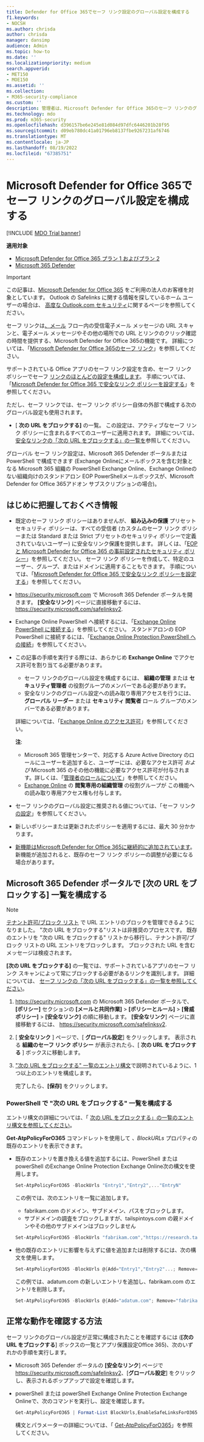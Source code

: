 ```yaml
---
title: Defender for Office 365でセーフ リンク設定のグローバル設定を構成する
f1.keywords:
- NOCSH
ms.author: chrisda
author: chrisda
manager: dansimp
audience: Admin
ms.topic: how-to
ms.date: ''
ms.localizationpriority: medium
search.appverid:
- MET150
- MOE150
ms.assetid: ''
ms.collection:
- M365-security-compliance
ms.custom: ''
description: 管理者は、Microsoft Defender for Office 365のセーフ リンクのグローバル設定 ([次の URL をブロックする] の一覧とOffice 365 アプリの保護) を表示および構成する方法について説明します。
ms.technology: mdo
ms.prod: m365-security
ms.openlocfilehash: d396157be6e245e81d084d97dfc6446201b28f95
ms.sourcegitcommit: d09eb780dc41a01796eb8137fbe9267231af6746
ms.translationtype: MT
ms.contentlocale: ja-JP
ms.lasthandoff: 08/19/2022
ms.locfileid: "67385751"
---
```

# <a name="configure-global-settings-for-safe-links-in-microsoft-defender-for-office-365"></a>Microsoft Defender for Office 365でセーフ リンクのグローバル設定を構成する

[!INCLUDE [MDO Trial banner](../includes/mdo-trial-banner.md)]

**適用対象**
- [Microsoft Defender for Office 365 プラン 1 およびプラン 2](defender-for-office-365.md)
- [Microsoft 365 Defender](../defender/microsoft-365-defender.md)

> [!IMPORTANT]
> この記事は、[Microsoft Defender for Office 365](defender-for-office-365.md) をご利用の法人のお客様を対象としています。 Outlook の Safelinks に関する情報を探しているホーム ユーザーの場合は、 [高度な Outlook.com セキュリティ](https://support.microsoft.com/office/882d2243-eab9-4545-a58a-b36fee4a46e2)に関するページを参照してください。

セーフ リンクは[、メール](defender-for-office-365.md) フロー内の受信電子メール メッセージの URL スキャンと、電子メール メッセージやその他の場所での URL とリンクのクリック確認の時間を提供する、Microsoft Defender for Office 365の機能です。 詳細については、「[Microsoft Defender for Office 365のセーフ リンク](safe-links.md)」を参照してください。

サポートされている Office アプリのセーフ リンク設定を含め、セーフ リンク ポリシーでセーフ [リンクのほとんどの設定を構成します](safe-links.md#safe-links-settings-for-office-apps)。 手順については、「[Microsoft Defender for Office 365 で安全なリンク ポリシーを設定する](set-up-safe-links-policies.md)」を参照してください。

ただし、セーフ リンクでは、セーフ リンク ポリシー自体の外部で構成する次のグローバル設定も使用されます。

- [ **次の URL をブロックする]** の一覧。 この設定は、アクティブなセーフ リンク ポリシーに含まれるすべてのユーザーに適用されます。 詳細については、[安全なリンクの「次の URL をブロックする」の一覧を](safe-links.md#block-the-following-urls-list-for-safe-links)参照してください。

グローバル セーフ リンク設定は、Microsoft 365 Defender ポータルまたは PowerShell で構成できます (Exchange Onlineにメールボックスを含む対象となる Microsoft 365 組織の PowerShell Exchange Online、Exchange Onlineのない組織向けのスタンドアロン EOP PowerShellメールボックスが、Microsoft Defender for Office 365アドオン サブスクリプションの場合)。

## <a name="what-do-you-need-to-know-before-you-begin"></a>はじめに把握しておくべき情報

- 既定のセーフ リンク ポリシーはありませんが、 **組み込みの保護** プリセット セキュリティ ポリシーは、すべての受信者 (カスタムのセーフ リンク ポリシーまたは Standard または Strict プリセットのセキュリティ ポリシーで定義されていないユーザー) に安全なリンク保護を提供します。 詳しくは、「[EOP と Microsoft Defender for Office 365 の事前設定されたセキュリティ ポリシー](preset-security-policies.md)」を参照してください。 セーフ リンク ポリシーを作成して、特定のユーザー、グループ、またはドメインに適用することもできます。 手順については、「[Microsoft Defender for Office 365 で安全なリンク ポリシーを設定する](set-up-safe-links-policies.md)」を参照してください。

- <https://security.microsoft.com> で Microsoft 365 Defender ポータルを開きます。 **[安全なリンク**] ページに直接移動するには、 <https://security.microsoft.com/safelinksv2>.

- Exchange Online PowerShell へ接続するには、「[Exchange Online PowerShell に接続する](/powershell/exchange/connect-to-exchange-online-powershell)」を参照してください。 スタンドアロンの EOP PowerShell に接続するには、「[Exchange Online Protection PowerShell への接続](/powershell/exchange/connect-to-exchange-online-protection-powershell)」を参照してください。

- この記事の手順を実行する際には、あらかじめ **Exchange Online** でアクセス許可を割り当てる必要があります。
  - セーフ リンクのグローバル設定を構成するには、 **組織の管理** または **セキュリティ管理者** の役割グループのメンバーである必要があります。
  - 安全なリンクのグローバル設定への読み取り専用アクセスを行うには、 **グローバル リーダー** または **セキュリティ 閲覧者** ロール グループのメンバーである必要があります。

  詳細については、「[Exchange Online のアクセス許可](/exchange/permissions-exo/permissions-exo)」を参照してください。

  **注**:

  - Microsoft 365 管理センターで、対応する Azure Active Directory のロールにユーザーを追加すると、ユーザーには、必要なアクセス許可 _および_ Microsoft 365 のその他の機能に必要なアクセス許可が付与されます。詳しくは、「[管理者のロールについて](../../admin/add-users/about-admin-roles.md)」を参照してください。
  - [Exchange Online](/Exchange/permissions-exo/permissions-exo#role-groups) の **閲覧専用の組織管理** の役割グループが この機能への読み取り専用アクセス権も付与します。

- セーフ リンクのグローバル設定に推奨される値については、「セーフ リンク [の設定](recommended-settings-for-eop-and-office365.md#safe-links-settings)」を参照してください。

- 新しいポリシーまたは更新されたポリシーを適用するには、最大 30 分かかります。

- [新機能はMicrosoft Defender for Office 365に継続的に追加されています](defender-for-office-365.md#new-features-in-microsoft-defender-for-office-365)。 新機能が追加されると、既存のセーフ リンク ポリシーの調整が必要になる場合があります。

## <a name="configure-the-block-the-following-urls-list-in-the-microsoft-365-defender-portal"></a>Microsoft 365 Defender ポータルで [次の URL をブロックする] 一覧を構成する

> [!NOTE]
> [テナント許可/ブロック リスト](allow-block-urls.md#use-the-microsoft-365-defender-portal-to-create-block-entries-for-urls-in-the-tenant-allowblock-list) で URL エントリのブロックを管理できるようになりました。 "次の URL をブロックする"リストは非推奨のプロセスです。 既存のエントリを "次の URL をブロックする" リストから移行し、テナント許可/ブロック リストの URL エントリをブロックします。 ブロックされた URL を含むメッセージは検疫されます。

**[次の URL をブロックする]** の一覧では、サポートされているアプリのセーフ リンク スキャンによって常にブロックする必要があるリンクを識別します。 詳細については、 [セーフ リンクの「次の URL をブロックする」の一覧を参照してください](safe-links.md#block-the-following-urls-list-for-safe-links)。

1. <https://security.microsoft.com> の Microsoft 365 Defender ポータルで、**[ポリシー]** セクションの **[メールと共同作業]** \> **[ポリシーとルール]** \> **[脅威ポリシー]** \> **[安全なリンク]** の順に移動します。 **[安全なリンク**] ページに直接移動するには、 <https://security.microsoft.com/safelinksv2>.

2. [ **安全なリンク** ] ページで、[ **グローバル設定**] をクリックします。 表示される **組織のセーフ リンク ポリシー** が表示されたら、[ **次の URL をブロックする** ] ボックスに移動します。

3. ["次の URL をブロックする" 一覧のエントリ構文](safe-links.md#entry-syntax-for-the-block-the-following-urls-list)で説明されているように、1 つ以上のエントリを構成します。

   完了したら、**[保存]** をクリックします。

### <a name="configure-the-block-the-following-urls-list-in-powershell"></a>PowerShell で "次の URL をブロックする" 一覧を構成する

エントリ構文の詳細については、「 [次の URL をブロックする」の一覧のエントリ構文を参照してください](safe-links.md#entry-syntax-for-the-block-the-following-urls-list)。

**Get-AtpPolicyForO365** コマンドレットを使用して _、BlockURLs_ プロパティの既存のエントリを表示できます。

- 既存のエントリを置き換える値を追加するには、PowerShell または powerShell のExchange Online Protection Exchange Online次の構文を使用します。

  ```powershell
  Set-AtpPolicyForO365 -BlockUrls "Entry1","Entry2",..."EntryN"
  ```

  この例では、次のエントリを一覧に追加します。

  - fabrikam.com のドメイン、サブドメイン、パスをブロックします。
  - サブドメインの調査をブロックしますが、tailspintoys.com の親ドメインやその他のサブドメインはブロックしません

  ```powershell
  Set-AtpPolicyForO365 -BlockUrls "fabrikam.com","https://research.tailspintoys.com*"
  ```

- 他の既存のエントリに影響を与えずに値を追加または削除するには、次の構文を使用します。

  ```powershell
  Set-AtpPolicyForO365 -BlockUrls @{Add="Entry1","Entry2"...; Remove="Entry3","Entry4"...}
  ```

  この例では、adatum.com の新しいエントリを追加し、fabrikam.com のエントリを削除します。

  ```powershell
  Set-AtpPolicyForO365 -BlockUrls @{Add="adatum.com"; Remove="fabrikam"}
  ```

## <a name="how-do-you-know-these-procedures-worked"></a>正常な動作を確認する方法

セーフ リンクのグローバル設定が正常に構成されたことを確認するには (**[次の URL をブロックする**] ボックスの一覧とアプリ保護設定Office 365)、次のいずれかの手順を実行します。

- Microsoft 365 Defender ポータルの **[安全なリンク**] ページで<https://security.microsoft.com/safelinksv2>、[**グローバル設定**] をクリックし、表示されるポップアップで設定を確認します。

- powerShell または powerShell Exchange Online Protection Exchange Onlineで、次のコマンドを実行し、設定を確認します。

  ```powershell
  Get-AtpPolicyForO365 | Format-List BlockUrls,EnableSafeLinksForO365Clients,AllowClickThrough,TrackClicks
  ```

  構文とパラメーターの詳細については、「 [Get-AtpPolicyForO365](/powershell/module/exchange/get-atppolicyforo365)」を参照してください。
